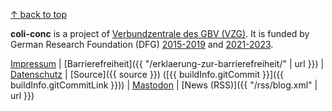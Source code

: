 [↑ back to top](#top)

**coli-conc** is a project of [Verbundzentrale des GBV (VZG)](https://www.gbv.de/). It is funded by German Research Foundation (DFG) [2015-2019](https://gepris.dfg.de/gepris/projekt/276843344) and [2021-2023](https://gepris.dfg.de/gepris/projekt/455051200).

[Impressum](https://www.gbv.de/impressum)
| [Barrierefreiheit]({{ "/erklaerung-zur-barrierefreiheit/" | url }})
| [Datenschutz](https://www.gbv.de/datenschutz)
| [Source]({{ source }}) ([{{ buildInfo.gitCommit }}]({{ buildInfo.gitCommitLink }}))
| [Mastodon](https://code4lib.social/@bartoc)
| [News (RSS)]({{ "/rss/blog.xml" | url }})
